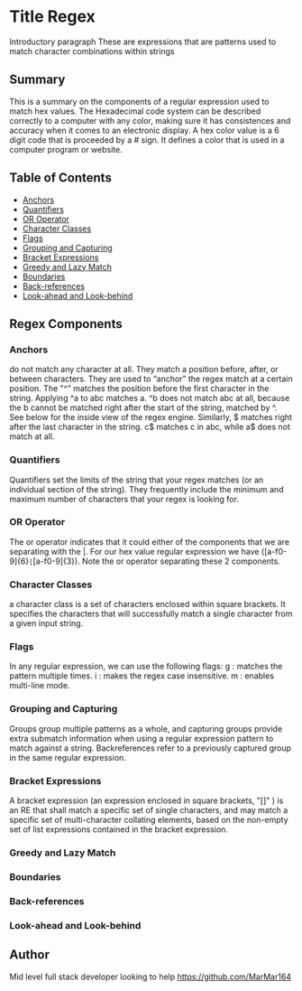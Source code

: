 # Title Regex

Introductory paragraph These are expressions that are patterns used to match character combinations within strings

## Summary

This is a summary on the components of a regular expression used to match hex values. The Hexadecimal code system can be described correctly to a computer with any color, making sure it has consistences and accuracy when it comes to an electronic display. A hex color value is a 6 digit code that is proceeded by a # sign. It defines a color that is used in a computer program or website.

## Table of Contents

- [Anchors](#anchors)
- [Quantifiers](#quantifiers)
- [OR Operator](#or-operator)
- [Character Classes](#character-classes)
- [Flags](#flags)
- [Grouping and Capturing](#grouping-and-capturing)
- [Bracket Expressions](#bracket-expressions)
- [Greedy and Lazy Match](#greedy-and-lazy-match)
- [Boundaries](#boundaries)
- [Back-references](#back-references)
- [Look-ahead and Look-behind](#look-ahead-and-look-behind)

## Regex Components

### Anchors
do not match any character at all. They match a position before, after, or between characters. They are used to “anchor” the regex match at a certain position. The "^" matches the position before the first character in the string. Applying ^a to abc matches a. ^b does not match abc at all, because the b cannot be matched right after the start of the string, matched by ^. See below for the inside view of the regex engine. Similarly, $ matches right after the last character in the string. c$ matches c in abc, while a$ does not match at all.

### Quantifiers
Quantifiers set the limits of the string that your regex matches (or an individual section of the string). They frequently include the minimum and maximum number of characters that your regex is looking for.
### OR Operator
The or operator indicates that it could either of the components that we are separating with the |. For our hex value regular expression we have ([a-f0-9]{6}``|``[a-f0-9]{3}). Note the or operator separating these 2 components.
### Character Classes
a character class is a set of characters enclosed within square brackets. It specifies the characters that will successfully match a single character from a given input string.
### Flags
 In any regular expression, we can use the following flags: g : matches the pattern multiple times. i : makes the regex case insensitive. m : enables multi-line mode.
### Grouping and Capturing
Groups group multiple patterns as a whole, and capturing groups provide extra submatch information when using a regular expression pattern to match against a string. Backreferences refer to a previously captured group in the same regular expression.
### Bracket Expressions
A bracket expression (an expression enclosed in square brackets, "[]" ) is an RE that shall match a specific set of single characters, and may match a specific set of multi-character collating elements, based on the non-empty set of list expressions contained in the bracket expression.
### Greedy and Lazy Match

### Boundaries

### Back-references

### Look-ahead and Look-behind

## Author

Mid level full stack developer looking to help https://github.com/MarMar164
